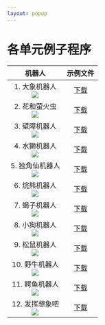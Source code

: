 ```yaml
---
layout: popup
---
```


# 各单元例子程序

|                                      机器人                                       |     示例文件       |
|:--------------------------------------------------------------------------------:|:-----------------:|
|       1. 大象机器人<br />![](/assets/images/edu/dream/dream1-2_elephant.jpg)       | [下载][ex_01] |
| 2. 花和萤火虫<br />![](/assets/images/edu/dream/dream1-2_fireflylight.jpg) | [下载][ex_02] |
|        3. 壁障机器人<br />![](/assets/images/edu/dream/dream1-2_avoider.jpg)        | [下载][ex_03] |
|           4. 水獭机器人<br />![](/assets/images/edu/dream/dream1-2_seal.jpg)           | [下载][ex_04] |
|        5. 独角仙机器人<br />![](/assets/images/edu/dream/dream1-2_abeetle.jpg)         | [下载][ex_05] |
|        6. 烷熊机器人<br />![](/assets/images/edu/dream/dream1-2_racoon.jpg)         | [下载][ex_06] |
|       7. 蝎子机器人<br />![](/assets/images/edu/dream/dream1-2_scorpion.jpg)       | [下载][ex_07] |
|          8. 小狗机器人<br />![](/assets/images/edu/dream/dream1-2_puppy.jpg)          | [下载][ex_08] |
|       9. 松鼠机器人<br />![](/assets/images/edu/dream/dream1-2_squirrel.jpg)       | [下载][ex_09] |
|       10. 野牛机器人<br />![](/assets/images/edu/dream/dream1-2_buffalo.jpg)        | [下载][ex_10] |
|     11. 鳄鱼机器人<br />![](/assets/images/edu/dream/dream1-2_crocodile.jpg)      | [下载][ex_11] |
|       12. 发挥想象吧<br />![](/assets/images/edu/dream/dream1-2_imagine.jpg)        | [下载][ex_12] |


[ex_01]: https://robotis.s3.ap-northeast-2.amazonaws.com/support/cn/baggage_files/dream/dream_l2_elephant_cn.tsk
[ex_02]: https://robotis.s3.ap-northeast-2.amazonaws.com/support/cn/baggage_files/dream/dream_l2_fireflylight_cn.tsk
[ex_03]: https://robotis.s3.ap-northeast-2.amazonaws.com/support/cn/baggage_files/dream/dream_l2_avoider_cn.tsk
[ex_04]: https://robotis.s3.ap-northeast-2.amazonaws.com/support/cn/baggage_files/dream/dream_l2_seal_cn.tsk
[ex_05]: https://robotis.s3.ap-northeast-2.amazonaws.com/support/cn/baggage_files/dream/dream_l2_abeetle_cn.tsk
[ex_06]: https://robotis.s3.ap-northeast-2.amazonaws.com/support/cn/baggage_files/dream/dream_l2_raccoon_cn.tsk
[ex_07]: https://robotis.s3.ap-northeast-2.amazonaws.com/support/cn/baggage_files/dream/dream_l2_scorpion_cn.tsk
[ex_08]: https://robotis.s3.ap-northeast-2.amazonaws.com/support/cn/baggage_files/dream/dream_l2_puppy_cn.tsk
[ex_09]: https://robotis.s3.ap-northeast-2.amazonaws.com/support/cn/baggage_files/dream/dream_l2_squirrel_cn.tsk
[ex_10]: https://robotis.s3.ap-northeast-2.amazonaws.com/support/cn/baggage_files/dream/dream_l2_buffalo_cn.tsk
[ex_11]: https://robotis.s3.ap-northeast-2.amazonaws.com/support/cn/baggage_files/dream/dream_l2_crocodile_cn.tsk
[ex_12]: https://robotis.s3.ap-northeast-2.amazonaws.com/support/cn/baggage_files/dream/dream_l2_distancesensor_cn.tsk
